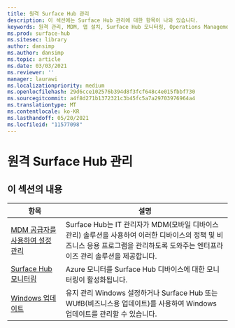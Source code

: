 ```yaml
---
title: 원격 Surface Hub 관리
description: 이 섹션에는 Surface Hub 관리에 대한 항목이 나와 있습니다.
keywords: 원격 관리, MDM, 앱 설치, Surface Hub 모니터링, Operations Management Suite, OMS
ms.prod: surface-hub
ms.sitesec: library
author: dansimp
ms.author: dansimp
ms.topic: article
ms.date: 03/03/2021
ms.reviewer: ''
manager: laurawi
ms.localizationpriority: medium
ms.openlocfilehash: 29d6cce102576b394d8f3fcf648c4e015fbbf730
ms.sourcegitcommit: a4f8d271b1372321c3b45fc5a7a29703976964a4
ms.translationtype: MT
ms.contentlocale: ko-KR
ms.lasthandoff: 05/20/2021
ms.locfileid: "11577098"
---
```

# <a name="remote-surface-hub-management"></a>원격 Surface Hub 관리

## <a name="in-this-section"></a>이 섹션의 내용

|항목 | 설명|
| ------ | --------------- |
| [MDM 공급자를 사용하여 설정 관리]( https://technet.microsoft.com/itpro/surface-hub/manage-settings-with-mdm-for-surface-hub) | Surface Hub는 IT 관리자가 MDM(모바일 디바이스 관리) 솔루션을 사용하여 이러한 디바이스의 정책 및 비즈니스 응용 프로그램을 관리하도록 도와주는 엔터프라이즈 관리 솔루션을 제공합니다.|
| [Surface Hub 모니터링](monitor-surface-hub.md) | Azure 모니터를 Surface Hub 디바이스에 대한 모니터링이 활성화됩니다.|
| [Windows 업데이트](manage-windows-updates-for-surface-hub.md) | 유지 관리 Windows 설정하거나 Surface Hub 또는 WUfB(비즈니스용 업데이트)를 사용하여 Windows 업데이트를 관리할 수 있습니다.|
